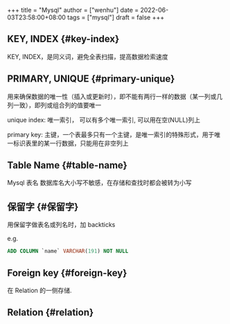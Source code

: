 +++
title = "Mysql"
author = ["wenhu"]
date = 2022-06-03T23:58:00+08:00
tags = ["mysql"]
draft = false
+++

## KEY, INDEX {#key-index}

KEY, INDEX，是同义词，避免全表扫描，提高数据检索速度


## PRIMARY, UNIQUE {#primary-unique}

用来确保数据的唯一性（插入或更新时），即不能有两行一样的数据（某一列或几列一致），即列或组合列的值要唯一

unique index: 唯一索引， 可以有多个唯一索引, 可以用在空(NULL)列上

primary key: 主键，一个表最多只有一个主键，是唯一索引的特殊形式，用于唯一标识表里的某一行数据，只能用在非空列上


## Table Name {#table-name}

Mysql 表名 数据库名大小写不敏感，在存储和查找时都会被转为小写


## 保留字 {#保留字}

用保留字做表名或列名时，加 backticks

e.g.

```sql
ADD COLUMN `name` VARCHAR(191) NOT NULL
```


## Foreign key {#foreign-key}

在 Relation 的一侧存储.


## Relation {#relation}
